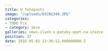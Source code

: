 ```yaml
---
title: U fotopasti
image: "/uploads/DSCN1349.JPG"
categories:
- TODO Fix
- category: akce
galleries: news-slash-s-pataky-opet-na-stezce
position: 37
date: 2016-05-02 13:36:12.000000000 Z
---
```

